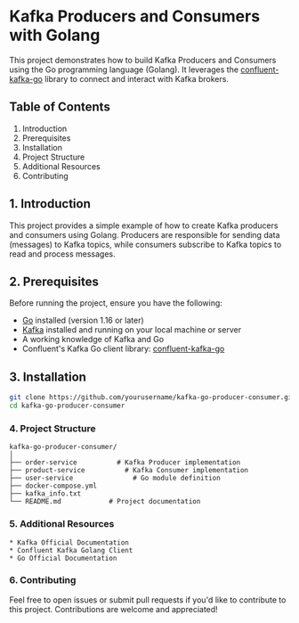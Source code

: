 # Kafka Producers and Consumers with Golang

This project demonstrates how to build Kafka Producers and Consumers using the Go programming language (Golang). It leverages the [confluent-kafka-go](https://github.com/confluentinc/confluent-kafka-go) library to connect and interact with Kafka brokers.

## Table of Contents

1. Introduction
2. Prerequisites
3. Installation
4. Project Structure
5. Additional Resources
6. Contributing

## 1. Introduction

This project provides a simple example of how to create Kafka producers and consumers using Golang. Producers are responsible for sending data (messages) to Kafka topics, while consumers subscribe to Kafka topics to read and process messages. 

## 2. Prerequisites

Before running the project, ensure you have the following:

- [Go](https://golang.org/doc/install) installed (version 1.16 or later)
- [Kafka](https://kafka.apache.org/quickstart) installed and running on your local machine or server
- A working knowledge of Kafka and Go
- Confluent's Kafka Go client library: [confluent-kafka-go](https://github.com/confluentinc/confluent-kafka-go)

## 3. Installation

   ```bash
   git clone https://github.com/yourusername/kafka-go-producer-consumer.git
   cd kafka-go-producer-consumer
   ```

### 4. Project Structure

    kafka-go-producer-consumer/
    │
    ├── order-service          # Kafka Producer implementation
    ├── product-service          # Kafka Consumer implementation
    ├── user-service               # Go module definition
    ├── docker-compose.yml
    ├── kafka_info.txt
    └── README.md            # Project documentation

### 5. Additional Resources

    * Kafka Official Documentation
    * Confluent Kafka Golang Client
    * Go Official Documentation

### 6. Contributing

   Feel free to open issues or submit pull requests if you'd like to contribute to this project. Contributions are welcome and appreciated!


